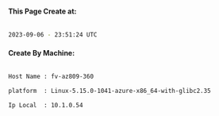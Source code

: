 
   
#### This Page Create at:

```bash

2023-09-06 - 23:51:24 UTC

```

#### Create By Machine:

```bash

Host Name : fv-az809-360

platform  : Linux-5.15.0-1041-azure-x86_64-with-glibc2.35

Ip Local  : 10.1.0.54

```

